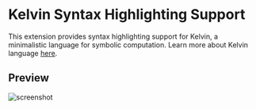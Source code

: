 # Kelvin Syntax Highlighting Support
This extension provides syntax highlighting support for Kelvin, a minimalistic language for symbolic computation.
Learn more about Kelvin language [here](https://www.github.com/JiachenRen/kelvin-cas).
## Preview
![screenshot](https://raw.githubusercontent.com/JiachenRen/kelvin-lang/images/screenshot.png)
